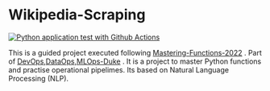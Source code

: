 # Wikipedia-Scraping

[![Python application test with Github Actions](https://github.com/akul-bharadwaj/Wikipedia-Scraping/actions/workflows/main.yml/badge.svg)](https://github.com/akul-bharadwaj/Wikipedia-Scraping/actions/workflows/main.yml)

This is a guided project executed following [Mastering-Functions-2022](https://github.com/nogibjj/mastering-functions-2022) . Part of [DevOps,DataOps,MLOps-Duke](https://www.coursera.org/learn/devops-dataops-mlops-duke/) . It is a project to master Python functions and practise operational pipelimes.
Its based on Natural Language Processing (NLP). 
